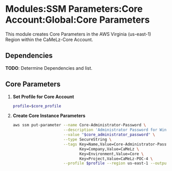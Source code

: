 # Modules:SSM Parameters:Core Account:Global:Core Parameters

This module creates Core Parameters in the AWS Virginia (us-east-1) Region within the
CaMeLz-Core Account.

## Dependencies

**TODO**: Determine Dependencies and list.

## Core Parameters

1. **Set Profile for Core Account**

    ```bash
    profile=$core_profile
    ```

1. **Create Core Instance Parameters**

    ```bash
    aws ssm put-parameter --name Core-Administrator-Password \
                          --description 'Administrator Password for Windows Instances' \
                          --value "$core_administrator_password" \
                          --type SecureString \
                          --tags Key=Name,Value=Core-Administrator-Password \
                                 Key=Company,Value=CaMeLz \
                                 Key=Environment,Value=Core \
                                 Key=Project,Value=CaMeLz-POC-4 \
                          --profile $profile --region us-east-1 --output text
    ```
